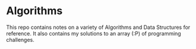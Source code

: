# Algorithms

This repo contains notes on a variety of Algorithms and Data Structures for reference.
It also contains my solutions to an array (:P) of programming challenges. 
